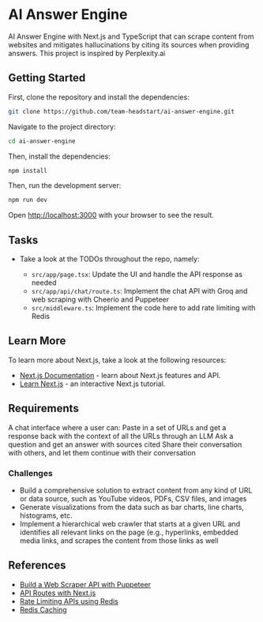 # AI Answer Engine
AI Answer Engine with Next.js and TypeScript that can scrape content from websites and mitigates hallucinations by citing its sources when providing answers. This project is inspired by Perplexity.ai

## Getting Started

First, clone the repository and install the dependencies:

```bash
git clone https://github.com/team-headstart/ai-answer-engine.git
```

Navigate to the project directory:

```bash
cd ai-answer-engine
```

Then, install the dependencies:

```bash
npm install
```

Then, run the development server:

```bash
npm run dev
```

Open [http://localhost:3000](http://localhost:3000) with your browser to see the result.

## Tasks

- Take a look at the TODOs throughout the repo, namely:

  - `src/app/page.tsx`: Update the UI and handle the API response as needed
  - `src/app/api/chat/route.ts`: Implement the chat API with Groq and web scraping with Cheerio and Puppeteer
  - `src/middleware.ts`: Implement the code here to add rate limiting with Redis

## Learn More

To learn more about Next.js, take a look at the following resources:

- [Next.js Documentation](https://nextjs.org/docs) - learn about Next.js features and API.
- [Learn Next.js](https://nextjs.org/learn) - an interactive Next.js tutorial.

## Requirements

A chat interface where a user can:
Paste in a set of URLs and get a response back with the context of all the URLs through an LLM
Ask a question and get an answer with sources cited
Share their conversation with others, and let them continue with their conversation

### Challenges

- Build a comprehensive solution to extract content from any kind of URL or data source, such as YouTube videos, PDFs, CSV files, and images
- Generate visualizations from the data such as bar charts, line charts, histograms, etc.
- Implement a hierarchical web crawler that starts at a given URL and identifies all relevant links on the page (e.g., hyperlinks, embedded media links, and scrapes the content from those links as well 

## References

- [Build a Web Scraper API with Puppeteer
](https://www.youtube.com/watch?v=kOdIzhPfLuo&ab_channel=ColbyFayock)
- [API Routes with Next.js ](https://www.youtube.com/watch?v=gEB3ckYeZF4&ab_channel=Codewithguillaume)
- [Rate Limiting APIs using Redis
](https://www.youtube.com/watch?v=6QhLdQlyZJc&ab_channel=RasMic)
- [Redis Caching](https://www.youtube.com/watch?v=-5RTyEim384&ab_channel=Joshtriedcoding)
